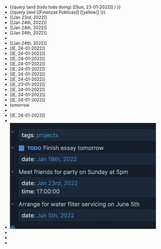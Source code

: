 - {{query (and (todo todo doing) [[Sun, 23-01-2022]] ) }}
- {{query (and [[Finanzas Públicas]] [[yellow]] )}}
- [[Jan 23rd, 2022]]
- [[Jan 24th, 2022]]
- [[Jan 24th, 2022]]
- [[Jan 24th, 2022]]
-
- [[Jan 24th, 2022]]
- [[E, 24-01-2022]]
- [[E, 24-01-2022]]
- [[E, 24-01-2022]]
- [[E, 24-01-2022]]
- [[E, 24-01-2022]]
- [[E, 24-01-2022]]
- [[E, 24-01-2022]]
- [[E, 23-01-2022]]
- [[E, 24-01-2022]]
- [[E, 24-01-2022]]
- [[E, 24-01-2022]]
- tomorrow
-
- [[E, 24-01-2022]]
-
- ![image.png](../assets/image_1642943904681_0.png)
-
-
-